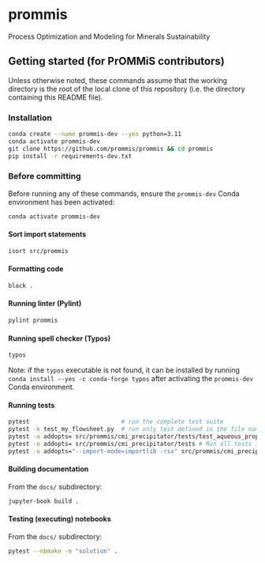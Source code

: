 # prommis
Process Optimization and Modeling for Minerals Sustainability

## Getting started (for PrOMMiS contributors)

Unless otherwise noted, these commands assume that the working directory is the root of the local clone of this repository (i.e. the directory containing this README file).

### Installation

```sh
conda create --name prommis-dev --yes python=3.11
conda activate prommis-dev
git clone https://github.com/prommis/prommis && cd prommis
pip install -r requirements-dev.txt
```

### Before committing

Before running any of these commands, ensure the `prommis-dev` Conda environment has been activated:

```sh
conda activate prommis-dev
```

#### Sort import statements

```sh
isort src/prommis
```

#### Formatting code

```sh
black .
```

#### Running linter (Pylint)

```sh
pylint prommis
```

#### Running spell checker (Typos)

```sh
typos
```

Note: if the `typos` executable is not found, it can be installed by running `conda install --yes -c conda-forge typos` after activating the `prommis-dev` Conda environment.

#### Running tests

```sh
pytest                          # run the complete test suite
pytest -k test_my_flowsheet.py  # run only test defined in the file named test_my_flowsheet.py
pytest -o addopts= src/prommis/cmi_precipitator/tests/test_aqueous_props.py # Run the tests in test_aqueous_props.py from another directory
pytest -o addopts= src/prommis/cmi_precipitator/tests # Run all tests in the src/prommis/cmi_precipitator/tests directory
pytest -o addopts="--import-mode=importlib -rsx" src/prommis/cmi_precipitator/tests # Run all tests in directory with other options specified in pytest ini
```

#### Building documentation

From the `docs/` subdirectory:

```sh
jupyter-book build .
```

#### Testing (executing) notebooks

From the `docs/` subdirectory:

```sh
pytest --nbmake -m "solution" .
```
